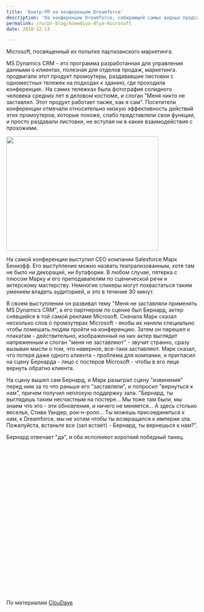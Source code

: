 ```yaml
---
title: 'Контр-PR на конференции Dreamforce'
description: 'На конференции Dreamforce, собирающей самых видных предсатвителей индустрии программного обеспечения, в этом году можно было увидеть забавный спектакль для Microsoft, посвященный их попытке партизанского маркетинга.'
permalink: /ru/pr-blog/komediya-dlya-microsoft
date: 2010-12-13

---
```


Microsoft, посвященный их попытке партизанского маркетинга.

MS Dynamics CRM - это программа разработанная для управления данными о клиентах, полезная для отделов продаж, маркетинга. продвигали этот продукт  промоутеры, раздававшие листовки с одноместных тележек на подходах к зданию, где проходила конференция.. На самих тележках была фотография солидного человека средних лет в деловом костюме, и слоган "Меня никто не заставлял. Этот продукт работает также, как я сам". Посетители конференции отмечали относительно низкую эффективность действий этих промоутеров, которые похоже, слабо представляли свои функции, и просто раздавали листовки, не вступая ни в какие взаимодействия с прохожими.

<img src="{{ site.assets }}/upload/phpThumb_cache_srcea1968aff188cdf0a957f6f911c479f4_par249fc84f9b757251ca73fb3b3e949e60.jpeg" alt="" class="post__img" width="400" height="300">

На самой конференции выступил CEO компании Salesforce Марк Бениофф. Его выступление можно назвать театрализованным, хотя там не было ни декораций, ни бутафории. В любом случае, пятерка с плюсом Марку и его преподавателям по сценической речи и актерскому мастерству. Немногие спикеры могут похвастаться таким умением владеть аудиторией, и это в течение 30 минут.

В своем выступлении он развивал тему "Меня не заставляли применять MS Dynamics CRM", а его партнером по сценке был Бернард, актер снявшийся в той самой рекламе Microsoft. Сначала Марк сказал несколько слов о промоутерах Microsoft - якобы их наняли специально чтобы помешать людям пройти на конференцию. Затем он перешел к плакатам - действительно, изображенный на них актер выглядит напряженным и слоган "меня не заставляют" - звучит странно, сразу вызывая мысли о том, что наверное, все-таки заставляют. Марк сказал, что потеря даже одного клиента - проблема для компании, и пригласил на сцену Бернарда - лицо с постеров Microsoft - чтобы в его лице вернуть обратно клиента.

На сцену вышел сам Бернард, и Марк разыграл сцену "извинения" перед ним за то что раньше его "заставляли", и попросил "вернуться к нам", причем получил неплохую поддержку зала. "Бернард, ты выглядишь таким несчастным на постере... Мы тоже там были, мы знаем что это - эти обновления, и ничего не меняется... А здесь столько веселья, Стиви Уандер, рок-н-ролл... Ты можешь присоединиться к нам, к Dreamforce, мы не хотим чтобы ты возвращался к империи зла. Пожалуйста, встаньте все (зал встает) - Бернард, ты вернешься к нам?".

Бернард отвечает "да", и оба исполняют короткий победный танец.

<object width="640" height="390"><param name="movie" value="http://www.youtube.com/v/miBCgBJT_qE&hl=en_US&feature=player_embedded&version=3"></param><param name="allowFullScreen" value="true"></param><param name="allowScriptAccess" value="always"></param><embed src="http://www.youtube.com/v/miBCgBJT_qE&amp;hl=en_US&amp;feature=player_embedded&amp;version=3" type="application/x-shockwave-flash" allowfullscreen="true" allowscriptaccess="always" width="640" height="390"></embed></object>

По материалам <a href="http://www.cloudave.com/8646/the-master-of-guerilla-marketing-turns-microsofts-prank-around-dreamforce-salesforce-benioff/">ClouDave</a>

